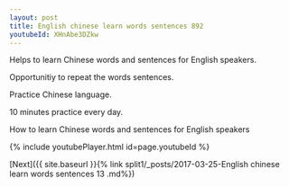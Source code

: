```yaml
---
layout: post
title: English chinese learn words sentences 892 
youtubeId: XHnAbe3DZkw
---
```

 
 
Helps to learn Chinese words and sentences for English speakers.

Opportunitiy to repeat the words sentences. 

Practice Chinese language. 
 
10 minutes practice every day. 
 
How to learn Chinese words and sentences for English speakers 
 
{% include youtubePlayer.html id=page.youtubeId %}
 
 
[Next]({{ site.baseurl }}{% link  split1/_posts/2017-03-25-English chinese learn words sentences 13 .md%})
 
